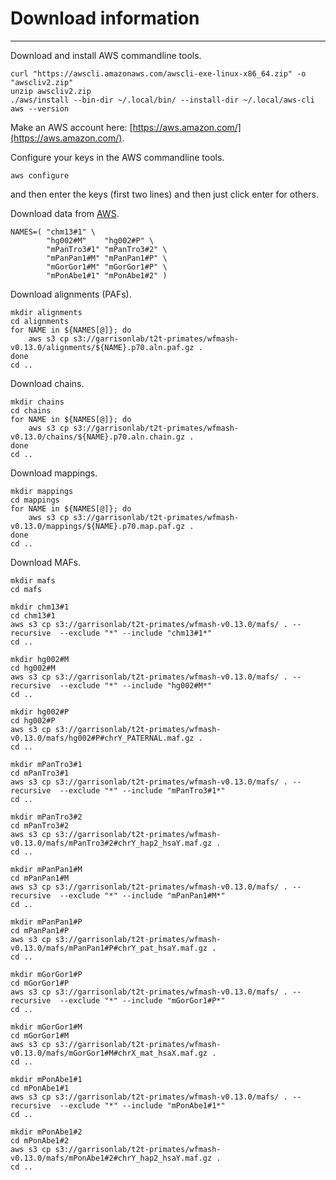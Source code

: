 # Download information
----------------------

Download and install AWS commandline tools.
```
curl "https://awscli.amazonaws.com/awscli-exe-linux-x86_64.zip" -o "awscliv2.zip"
unzip awscliv2.zip
./aws/install --bin-dir ~/.local/bin/ --install-dir ~/.local/aws-cli
aws --version
```

Make an AWS account here: [https://aws.amazon.com/](https://aws.amazon.com/).

Configure your keys in the AWS commandline tools.
```
aws configure 
```
and then enter the keys (first two lines) and then just click enter for others.

Download data from [AWS](https://garrisonlab.s3.amazonaws.com/index.html?prefix=t2t-primates/wfmash-v0.13.0/).
```
NAMES=( "chm13#1" \
        "hg002#M"    "hg002#P" \
        "mPanTro3#1" "mPanTro3#2" \
        "mPanPan1#M" "mPanPan1#P" \
        "mGorGor1#M" "mGorGor1#P" \
        "mPonAbe1#1" "mPonAbe1#2" )
```

Download alignments (PAFs).
```
mkdir alignments
cd alignments
for NAME in ${NAMES[@]}; do
    aws s3 cp s3://garrisonlab/t2t-primates/wfmash-v0.13.0/alignments/${NAME}.p70.aln.paf.gz .
done
cd ..
```

Download chains.
```
mkdir chains
cd chains
for NAME in ${NAMES[@]}; do
    aws s3 cp s3://garrisonlab/t2t-primates/wfmash-v0.13.0/chains/${NAME}.p70.aln.chain.gz .
done
cd ..
```

Download mappings.
```
mkdir mappings
cd mappings
for NAME in ${NAMES[@]}; do
    aws s3 cp s3://garrisonlab/t2t-primates/wfmash-v0.13.0/mappings/${NAME}.p70.map.paf.gz .
done
cd ..
```

Download MAFs.
```
mkdir mafs
cd mafs
```

```
mkdir chm13#1
cd chm13#1
aws s3 cp s3://garrisonlab/t2t-primates/wfmash-v0.13.0/mafs/ . --recursive  --exclude "*" --include "chm13#1*"
cd ..
```

```
mkdir hg002#M
cd hg002#M
aws s3 cp s3://garrisonlab/t2t-primates/wfmash-v0.13.0/mafs/ . --recursive  --exclude "*" --include "hg002#M*"
cd ..

mkdir hg002#P
cd hg002#P
aws s3 cp s3://garrisonlab/t2t-primates/wfmash-v0.13.0/mafs/hg002#P#chrY_PATERNAL.maf.gz .
cd ..
```

```
mkdir mPanTro3#1
cd mPanTro3#1
aws s3 cp s3://garrisonlab/t2t-primates/wfmash-v0.13.0/mafs/ . --recursive  --exclude "*" --include "mPanTro3#1*"
cd ..

mkdir mPanTro3#2
cd mPanTro3#2
aws s3 cp s3://garrisonlab/t2t-primates/wfmash-v0.13.0/mafs/mPanTro3#2#chrY_hap2_hsaY.maf.gz .
cd ..
```


```
mkdir mPanPan1#M
cd mPanPan1#M
aws s3 cp s3://garrisonlab/t2t-primates/wfmash-v0.13.0/mafs/ . --recursive  --exclude "*" --include "mPanPan1#M*"
cd ..

mkdir mPanPan1#P
cd mPanPan1#P
aws s3 cp s3://garrisonlab/t2t-primates/wfmash-v0.13.0/mafs/mPanPan1#P#chrY_pat_hsaY.maf.gz .
cd ..
```


```
mkdir mGorGor1#P
cd mGorGor1#P
aws s3 cp s3://garrisonlab/t2t-primates/wfmash-v0.13.0/mafs/ . --recursive  --exclude "*" --include "mGorGor1#P*"
cd ..

mkdir mGorGor1#M
cd mGorGor1#M
aws s3 cp s3://garrisonlab/t2t-primates/wfmash-v0.13.0/mafs/mGorGor1#M#chrX_mat_hsaX.maf.gz .
cd ..
```

```
mkdir mPonAbe1#1
cd mPonAbe1#1
aws s3 cp s3://garrisonlab/t2t-primates/wfmash-v0.13.0/mafs/ . --recursive  --exclude "*" --include "mPonAbe1#1*"
cd ..

mkdir mPonAbe1#2
cd mPonAbe1#2
aws s3 cp s3://garrisonlab/t2t-primates/wfmash-v0.13.0/mafs/mPonAbe1#2#chrY_hap2_hsaY.maf.gz .
cd ..
```
